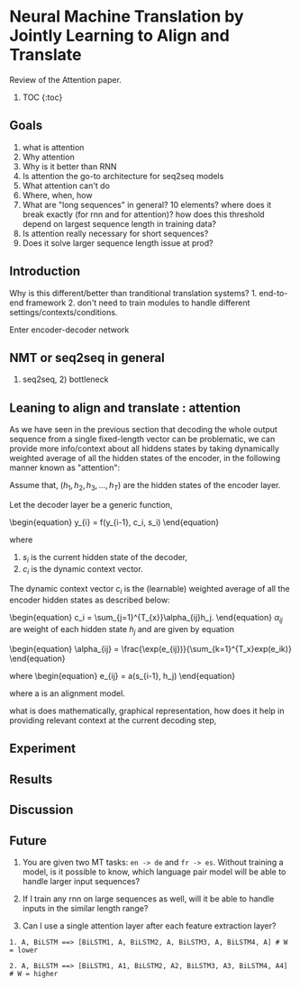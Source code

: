# Neural Machine Translation by Jointly Learning to Align and Translate

Review of the Attention paper.

1. TOC
{:toc}

## Goals

  1. what is attention
  2. Why attention
  3. Why is it better than RNN
  4. Is attention the go-to architecture for seq2seq models
  5. What attention can't do
  6. Where, when, how
  7. What are "long sequences" in general? 10 elements? where does it break exactly (for rnn and for attention)? how does this threshold depend on largest sequence length in training data? 
  8. Is attention really necessary for short sequences? 
  9. Does it solve larger sequence length issue at prod?
  
  

## Introduction

Why is this different/better than tranditional translation systems? 1. end-to-end framework 2. don't need to train modules to handle different settings/contexts/conditions.

Enter encoder-decoder network



## NMT or seq2seq in general

1) seq2seq, 2) bottleneck

## Leaning to align and translate : attention

As we have seen in the previous section that decoding the whole output sequence from a single fixed-length vector can be problematic, we can provide more info/context about all hiddens states by taking dynamically weighted average of all the hidden states of the encoder, in the following manner known as "attention":

Assume that, $(h_{1}, h_{2}, h_{3},..., h_{T})$ are the hidden states of the encoder layer.

Let the decoder layer be a generic function, 

\begin{equation} 
y_{i} = f(y_{i-1}, c_i, s_i)
\end{equation} 

where 

  1. $s_i$ is the current hidden state of the decoder,
  2. $c_i$ is the dynamic context vector. 
  

The dynamic context vector $c_i$ is the (learnable) weighted average of all the encoder hidden states as described below:

\begin{equation} 
c_i = \sum_{j=1}^{T_{x}}\alpha_{ij}h_j.
\end{equation}
$\alpha_{ij}$ are weight of each hidden state $h_j$ and are given by equation

\begin{equation} 
\alpha_{ij} = \frac{\exp(e_{ij})}{\sum_{k=1}^{T_x}exp(e_ik)}
\end{equation}

where
\begin{equation} 
e_{ij} = a(s_{i-1}, h_j)
\end{equation} 

where a is an alignment model.



what is does mathematically, graphical representation, how does it help in providing relevant context at the current decoding step, 

## Experiment

## Results

## Discussion

## Future

  1. You are given two MT tasks: `en -> de` and `fr -> es`. Without training a model, is it possible to know, which language pair model will be able to handle larger input sequences?
  
  2. If I train any rnn on large sequences as well, will it be able to handle inputs in the similar length range?
  
  3. Can I use a single attention layer after each feature extraction layer?
    
    1. A, BiLSTM ==> [BiLSTM1, A, BiLSTM2, A, BiLSTM3, A, BiLSTM4, A] # W = lower
    
    2. A, BiLSTM ==> [BiLSTM1, A1, BiLSTM2, A2, BiLSTM3, A3, BiLSTM4, A4]  # W = higher
